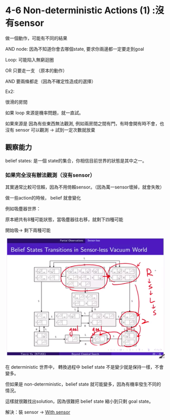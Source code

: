 # 4-6 Non-deterministic Actions (1) :沒有sensor

做一個動作，可能有不同的結果

AND node: 因為不知道你會去哪個state, 要求你兩邊都一定要走到goal

Loop: 可能陷入無窮迴圈

OR 只要走一支 （原本的動作）

AND 要兩條都走（因為不確定性造成的選擇）

Ex2:

很滑的房間

如果 loop 來源是機率問題，就一直試。

如果來源是 因為有些東西無法觀測, 例如兩房間之間有門，有時會開有時不會，也沒有 sensor 可以觀測 →  試到一定次數就放棄

 

## 觀察能力

belief states: 是一個 state的集合，你相信目前世界的狀態是其中之一。

### 如果完全沒有辦法觀測（沒有sensor）

其實通常比較可信賴，因為不用倚賴sensor。（因為萬一sensor壞掉，就會失敗）

做一些action的時候， belief 就會變化

例如吸塵器世界：

原本總共有8種可能狀態，當吸塵器往右移，就剩下四種可能

開始吸→ 剩下兩種可能

![4-6%20Non-deterministic%20Actions%20(1)%20%E6%B2%92%E6%9C%89sensor%20be9f4e602f71437586c1cca4b912510f/_2020-04-27_11.51.24.png](4-6%20Non-deterministic%20Actions%20(1)%20%E6%B2%92%E6%9C%89sensor%20be9f4e602f71437586c1cca4b912510f/_2020-04-27_11.51.24.png)

在 deterministic 世界中， 轉換過程中 belief state 不是變少就是保持一樣，不會變多。

但如果是 non-deterministic，belief state 就可能變多，因為有機率發生不同的情況。

這樣就很難找出solution，因為很難把 belief state 縮小到只剩 goal state。

解決：裝 sensor → [With sensor](https://www.notion.so/4-7-Non-deterministic-action-2-with-sensor-853bb391f076419687b2c849de84e20c)